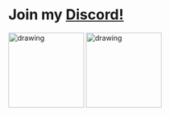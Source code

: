 # Join my [Discord!](https://discord.gg/sRGX5VRwzQ)

<img src="http://github-readme-streak-stats.herokuapp.com?user=p0rtL6&background=282C34&ring=D5B475&sideNums=D5B475&sideLabels=D5B475&currStreakLabel=D5B475&currStreakNum=DD2727&fire=DD2727" alt="drawing" height="150"/> <img src="https://github-readme-stats.vercel.app/api/top-langs/?username=p0rtL6&layout=compact&theme=onedark" alt="drawing" height="150"/>
